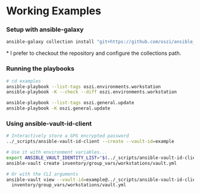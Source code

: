 # Working Examples

### Setup with ansible-galaxy

```bash
ansible-galaxy collection install "git+https://github.com/oszi/ansible_collections.git#/oszi/"
```

\* I prefer to checkout the repository and configure the collections path.

### Running the playbooks

```bash
# cd examples
ansible-playbook --list-tags oszi.environments.workstation
ansible-playbook -K --check --diff oszi.environments.workstation
```

```bash
ansible-playbook --list-tags oszi.general.update
ansible-playbook -K oszi.general.update
```

### Using ansible-vault-id-client

```bash
# Interactively store a GPG encrypted password
../_scripts/ansible-vault-id-client --create --vault-id=example

# Use it with environment variables...
export ANSIBLE_VAULT_IDENTITY_LIST="$(../_scripts/ansible-vault-id-client --check --vault-id=example)"
ansible-vault create inventory/group_vars/workstations/vault.yml

# Or with the CLI arguments
ansible-vault view --vault-id=example@../_scripts/ansible-vault-id-client \
  inventory/group_vars/workstations/vault.yml
```
